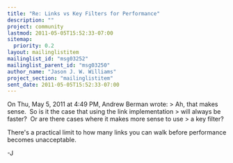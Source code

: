 ```yaml
---
title: "Re: Links vs Key Filters for Performance"
description: ""
project: community
lastmod: 2011-05-05T15:52:33-07:00
sitemap:
  priority: 0.2
layout: mailinglistitem
mailinglist_id: "msg03252"
mailinglist_parent_id: "msg03250"
author_name: "Jason J. W. Williams"
project_section: "mailinglistitem"
sent_date: 2011-05-05T15:52:33-07:00
---
```



On Thu, May 5, 2011 at 4:49 PM, Andrew Berman  wrote:
&gt; Ah, that makes sense.  So is it the case that using the link implementation
&gt; will always be faster?  Or are there cases where it makes more sense to use
&gt; a key filter?

There's a practical limit to how many links you can walk before
performance becomes unacceptable.

-J

